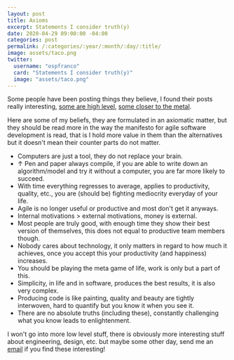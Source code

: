```yaml
---
layout: post
title: Axioms
excerpt: Statements I consider truth(y)
date: 2020-04-29 09:00:00 -04:00
categories: post
permalink: /:categories/:year/:month/:day/:title/
image: assets/taco.png
twitter:
  username: "ospfranco"
  card: "Statements I consider truth(y)"
  image: "assets/taco.png"
---
```

Some people have been posting things they believe, I found their posts really interesting, [some are high level](https://blog.wesleyac.com/posts/engineering-beliefs), [some closer to the metal](https://blog.wesleyac.com/posts/engineering-beliefs).

Here are some of my beliefs, they are formulated in an axiomatic matter, but they should be read more in the way the manifesto for agile software development is read, that is I hold more value in them than the alternatives but it doesn't mean their counter parts do not matter.

- Computers are just a tool, they do not replace your brain.
- ↑ Pen and paper always compile, if you are able to write down an algorithm/model and try it without a computer, you are far more likely to succeed.
- With time everything regresses to average, applies to productivity, quality, etc., you are (should be) fighting mediocrity everyday of your life.
- Agile is no longer useful or productive and most don't get it anyways.
- Internal motivations > external motivations, money is external.
- Most people are truly good, with enough time they show their best version of themselves, this does not equal to productive team members though.
- Nobody cares about technology, it only matters in regard to how much it achieves, once you accept this your productivity (and happiness) increases.
- You should be playing the meta game of life, work is only but a part of this.
- Simplicity, in life and in software, produces the best results, it is also very complex.
- Producing code is like painting, quality and beauty are tightly interwoven, hard to quantify but you know it when you see it.
- There are no absolute truths (including these), constantly challenging what you know leads to enlightenment.

I won't go into more low level stuff, there is obviously more interesting stuff about engineering, design, etc. but maybe some other day, send me an [email](mailto:ospfranco@protonmail.com) if you find these interesting!